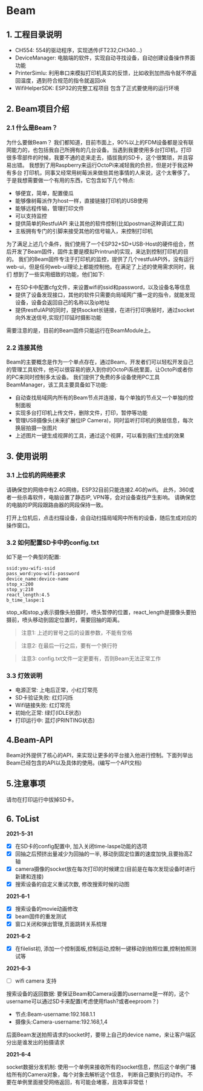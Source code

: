 # Beam 

## 1. 工程目录说明

- CH554: 554的驱动程序，实现透传(FT232,CH340...)
- DeviceManager: 电脑端的软件，实现自动寻找设备，自动创建设备操作界面功能
- PrinterSimlu: 利用串口来模拟打印机真实的反馈，比如收到加热指令就不停返回温度，遇到符合规范的指令就返回ok
- WifiHelperSDK: ESP32的完整工程项目 包含了正式要使用的运行环境


## 2. Beam项目介绍

### 2.1 什么是Beam？

为什么要做Beam？ 我们都知道，目前市面上，90%以上的FDM设备都是没有联网能力的，也包括我自己所拥有的几台设备。当遇到我要使用多台打印机，打印
很多零部件的时候，我要不通的走来走去，插拔我的SD卡，这个很繁琐，并且容易出错。 我想到了用Raspberry来运行OctoPi来减轻我的负担，但是对于我这种有多台
打印机，同事又经常用树莓派来做些其他事情的人来说，这个太奢侈了。于是我想需要做一个有用的东西，它包含如下几个特点:

- 够便宜，简单，配置傻瓜
- 能够像树莓派作为host一样，直接链接打印机的USB使用
- 能够远程传输，管理打印文件
- 可以支持监控
- 提供简单的RestfulAPI 来让其他的软件控制(比如postman这种调试工具)
- 主板拥有专门的引脚来接受其他的信号输入，来控制打印机

为了满足上述几个条件，我们使用了一个ESP32+SD+USB-Host的硬件组合，然后开发了Beam固件，固件主要是模拟Printrun的实现，来达到控制打印机的目的。
我们的Beam固件专注于打印机的监控，提供了几个restfulAPI外，没有运行web-ui，但是任何web-ui理论上都能控制他。在满足了上述的使用需求同时，我们
想到了一些实用细致的功能，他们如下:

- 在SD卡中配置cfg文件，来设置wifi的ssid和password，以及设备名等信息
- 提供了设备发现接口，其他的软件只需要向局域网广播一定的指令，就能发现设备，设备会返回自己的名称以及ip地址
- 提供restfulAPI的同时，提供socket长链接，在进行打印换层时，通过socket向外发送信号,实现打印延时摄影功能

需要注意的是，目前的Beam固件只能运行在BeamModule上。

### 2.2 连接其他

Beam的主要概念是作为一个单点存在，通过Beam，开发者们可以轻松开发自己的管理工具软件，他可以很容易的嵌入到你的OctoPi系统里面，让OctoPi或者你的PC来同时控制多太设备。
我们提供了免费的多设备使用PC工具BeamManager，该工具主要具备如下功能:

- 自动查找局域网内所有的Beam节点并连接，每个单独的节点又一个单独的控制面板
- 实现多台打印机上传文件，删除文件，打印，暂停等功能
- 管理USB摄像头(未来扩展位IP Camera)，同时监听打印机的换层信息，每次换层拍摄一张图片
- 上述图片一键生成视屏的工具，通过这个视屏，可以看到我们生成的效果



## 3. 使用说明

### 3.1 上位机的网络要求

请确保您的网络中有2.4G网络，ESP32目前只能连接2.4G的wifi。 此外，360或者一些杀毒软件，电脑设置了静态IP, VPN等，会对设备查找产生影响。 请确保您的电脑的IP网段跟路由器的网段保持一致。

打开上位机后，点击扫描设备，会自动扫描局域网中所有的设备，随后生成对应的操作窗口。


### 3.2 如何配置SD卡中的config.txt

如下是一个典型的配置:
```
ssid:you-wifi-ssid
pass_word:you-wifi-password
device_name:device-name
stop_x:200
stop_y:210
react_length:4.5
b_time_laspe:1

```
stop_x和stop_y表示摄像头拍摄时，喷头暂停的位置，react_length是摄像头要拍摄前，喷头移动到固定位置时，需要回抽的距离。
>注意1: 上述的冒号之后的设置参数，不能有空格

>注意2: 在最后一行之后，要有一个换行符

>注意3: config.txt文件一定更要有，否则Beam无法正常工作

### 3.3 灯效说明

- 电源正常: 上电后正常，小红灯常亮
- SD卡验证失败: 红灯闪烁
- Wifi链接失败: 红灯常亮
- 初始化正常: 绿灯(IDLE状态)
- 打印运行中: 蓝灯(PRINTING状态)

## 4.Beam-API

Beam对外提供了核心的API，来实现让更多的平台接入他进行控制。下面列举出Beam已经包含的API以及具体的使用。(编写一个API文档)

## 5.注意事项

请勿在打印运行中拔掉SD卡。

## 6. ToList
**2021-5-31**
- [x] 在SD卡的config配置中, 加入关闭time-laspe功能的选项
- [x] 回抽之后预挤出量减少为回抽的一半, 移动到固定位置的速度加快,且要抬高Z轴
- [x] camera摄像的socket放在每次打印的时候建立(目前是在每次发现设备时进行新建和连接)
- [x] 搜索设备的自定义重试次数, 修改搜索时候的动图

**2021-6-1**
- [x] 搜索设备的movie动画修改
- [x] beam固件的重发测试
- [x] 窗口关闭和弹出管理,页面跳转关系梳理

**2021-6-2**
- [x] 在filelist初, 添加一个控制面板,控制运动,控制一键移动到拍照位置,控制拍照测试等

**2021-6-3**
- [ ] wifi camera 支持

搜索设备的返回数据: 
要保证Beam和Camera设置的username是一样的，这个username可以通过SD卡来配置(考虑使用flash?或者eeproom？)
- 节点:Beam-username:192.168.1.1
- 摄像头:Camera-username:192.168,1,4

后面Beam发送拍照请求的socket时，要带上自己的device name，来让客户端区分出是谁发出的拍摄请求

**2021-6-4**

socket数据分发机制: 使用一个单例来接收所有的socket信息，然后这个单例广播给所有的Camera对象，每个对象去解析这个信息，
判断自己要执行的动作。 不要在单例里面接受网络返回，有可能会堵塞，且效率非常低！